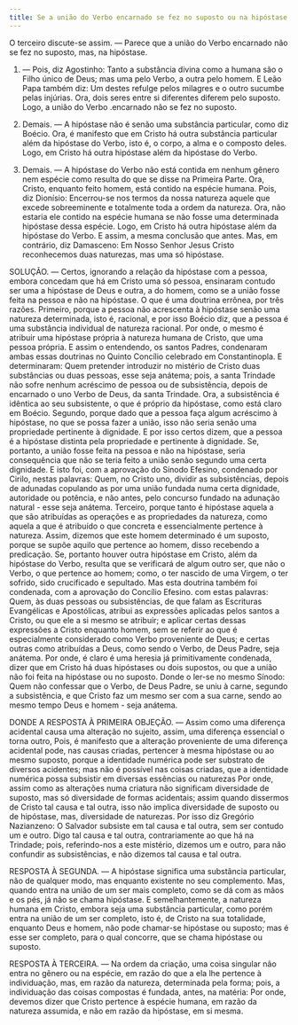 ```yaml
---
title: Se a união do Verbo encarnado se fez no suposto ou na hipóstase
---
```


O terceiro discute-se assim. — Parece que a união do Verbo encarnado não se fez no suposto, mas, na hipóstase.  

1. — Pois, diz Agostinho: Tanto a substância divina como a humana são o Filho único de Deus; mas uma pelo Verbo, a outra pelo homem. E Leão Papa também diz: Um destes refulge pelos milagres e o outro sucumbe pelas injúrias. Ora, dois seres entre si diferentes diferem pelo suposto. Logo, a união do Verbo .encarnado não se fez no suposto.  

2. Demais. — A hipóstase não é senão uma substância particular, como diz Boécio. Ora, é manifesto que em Cristo há outra substância particular além da hipóstase do Verbo, isto é, o corpo, a alma e o composto deles. Logo, em Cristo há outra hipóstase além da hipóstase do Verbo.  

3. Demais. — A hipóstase do Verbo não está contida em nenhum gênero nem espécie como resulta do que se disse na Primeira Parte. Ora, Cristo, enquanto feito homem, está contido na espécie humana. Pois, diz Dionísio: Encerrou-se nos termos da nossa natureza aquele que excede sobreeminente e totalmente toda a ordem da natureza. Ora, não estaria ele contido na espécie humana se não fosse uma determinada hipóstase dessa espécie. Logo, em Cristo há outra hipóstase além da hipóstase do Verbo. E assim, a mesma conclusão que antes. Mas, em contrário, diz Damasceno: Em Nosso Senhor Jesus Cristo reconhecemos duas naturezas, mas uma só hipóstase.  

SOLUÇÃO. — Certos, ignorando a relação da hipóstase com a pessoa, embora concedam que há em Cristo uma só pessoa, ensinaram contudo ser uma a hipóstase de Deus e outra, a do homem, como se a união fosse feita na pessoa e não na hipóstase. O que é uma doutrina errônea, por três razões.  Primeiro, porque a pessoa não acrescenta à hipóstase senão uma natureza determinada, isto é, racional, e por isso Boécio diz, que a pessoa é uma substância individual de natureza racional. Por onde, o mesmo é atribuir uma hipóstase própria à natureza humana de Cristo, que uma pessoa própria. E assim o entendendo, os santos Padres, condenaram ambas essas doutrinas no Quinto Concílio celebrado em Constantinopla. E determinaram: Quem pretender introduzir no mistério de Cristo duas substâncias ou duas pessoas, esse seja anátema; pois, a santa Trindade não sofre nenhum acréscimo de pessoa ou de subsistência, depois de encarnado o uno Verbo de Deus, da santa Trindade. Ora, a subsistência é idêntica ao seu subsistente, o que é próprio da hipóstase, como está claro em Boécio.  Segundo, porque dado que a pessoa faça algum acréscimo à hipóstase, no que se possa fazer a união, isso não seria senão uma propriedade pertinente à dignidade. E por isso certos dizem, que a pessoa é a hipóstase distinta pela propriedade e pertinente à dignidade. Se, portanto, a união fosse feita na pessoa e não na hipóstase, seria consequência que não se teria feito a união senão segundo uma certa dignidade. E isto foi, com a aprovação do Sínodo Efesino, condenado por Cirilo, nestas palavras: Quem, no Cristo uno, dividir as subsistências, depois de adunadas copulando as por uma união fundada numa certa dignidade, autoridade ou potência, e não antes, pelo concurso fundado na adunação natural - esse seja anátema.  Terceiro, porque tanto é hipóstase aquela a que são atribuídas as operações e as propriedades da natureza, como aquela a que é atribuído o que concreta e essencialmente pertence à natureza. Assim, dizemos que este homem determinado é um suposto, porque se supõe aquilo que pertence ao homem, disso recebendo a predicação. Se, portanto houver outra hipóstase em Cristo, além da hipóstase do Verbo, resulta que se verificará de algum outro ser, que não o Verbo, o que pertence ao homem; como, o ter nascido de uma Virgem, o ter sofrido, sido crucificado e sepultado. Mas esta doutrina também foi condenada, com a aprovação do Concílio Efesino. com estas palavras: Quem, às duas pessoas ou subsistências, de que falam as Escrituras Evangélicas e Apostólicas, atribui as expressões aplicadas pelos santos a Cristo, ou que ele a si mesmo se atribuir; e aplicar certas dessas expressões a Cristo enquanto homem, sem se referir ao que é especialmente considerado como Verbo proveniente de Deus; e certas outras como atribuídas a Deus, como sendo o Verbo, de Deus Padre, seja anátema.  Por onde, é claro é uma heresia já primitivamente condenada, dizer que em Cristo há duas hipóstases ou dois supostos, ou que a união não foi feita na hipóstase ou no suposto. Donde o ler-se no mesmo Sínodo: Quem não confessar que o Verbo, de Deus Padre, se uniu à carne, segundo a subsistência, e que Cristo faz um mesmo ser com a sua carne, sendo ao mesmo tempo Deus e homem - seja anátema.  

DONDE A RESPOSTA À PRIMEIRA OBJEÇÃO. — Assim como uma diferença acidental causa uma alteração no sujeito, assim, uma diferença essencial o torna outro, Pois, é manifesto que a alteração proveniente de uma diferença acidental pode, nas causas criadas, pertencer à mesma hipóstase ou ao mesmo suposto, porque a identidade numérica pode ser substrato de diversos acidentes; mas não é possível nas coisas criadas, que a identidade numérica possa subsistir em diversas essências ou naturezas Por onde, assim como as alterações numa criatura não significam diversidade de suposto, mas só diversidade de formas acidentais; assim quando dissermos de Cristo tal causa e tal outra, isso não implica diversidade de suposto ou de hipóstase, mas, diversidade de naturezas. Por isso diz Gregório Nazianzeno: O Salvador subsiste em tal causa e tal outra, sem ser contudo um e outro. Digo tal causa e tal outra, contrariamente ao que há na Trindade; pois, referindo-nos a este mistério, dizemos um e outro, para não confundir as subsistências, e não dizemos tal causa e tal outra.  

RESPOSTA À SEGUNDA. — A hipóstase significa uma substância particular, não de qualquer modo, mas enquanto existente no seu complemento. Mas, quando entra na união de um ser mais completo, como se dá com as mãos e os pés, já não se chama hipóstase. E semelhantemente, a natureza humana em Cristo, embora seja uma substância particular, como porém entra na união de um ser completo, isto é, de Cristo na sua totalidade, enquanto Deus e homem, não pode chamar-se hipóstase ou suposto; mas é esse ser completo, para o qual concorre, que se chama hipóstase ou suposto.  

RESPOSTA À TERCEIRA. — Na ordem da criação, uma coisa singular não entra no gênero ou na espécie, em razão do que a ela lhe pertence à individuação, mas, em razão da natureza, determinada pela forma; pois, a individuação das coisas compostas é fundada, antes, na matéria: Por onde, devemos dizer que Cristo pertence à espécie humana, em razão da natureza assumida, e não em razão da hipóstase, em si mesma.